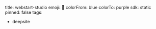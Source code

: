 title: webstart-studio
emoji: 🐳
colorFrom: blue
colorTo: purple
sdk: static
pinned: false
tags:
  - deepsite
